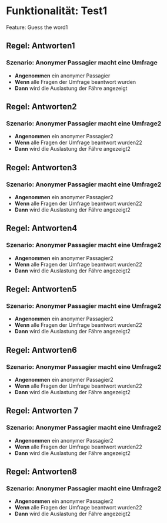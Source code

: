 # Funktionalität: Test1

Feature: Guess the word1

## Regel: Antworten1

### Szenario: Anonymer Passagier macht eine Umfrage

- **Angenommen** ein anonymer Passagier 
- **Wenn** alle Fragen der Umfrage beantwort wurden 
- **Dann** wird die Auslastung der Fähre angezeigt 

## Regel: Antworten2

### Szenario: Anonymer Passagier macht eine Umfrage2

- **Angenommen** ein anonymer Passagier2 
- **Wenn** alle Fragen der Umfrage beantwort wurden22 
- **Dann** wird die Auslastung der Fähre angezeigt2 

## Regel: Antworten3

### Szenario: Anonymer Passagier macht eine Umfrage2

- **Angenommen** ein anonymer Passagier2 
- **Wenn** alle Fragen der Umfrage beantwort wurden22 
- **Dann** wird die Auslastung der Fähre angezeigt2 

## Regel: Antworten4

### Szenario: Anonymer Passagier macht eine Umfrage2

- **Angenommen** ein anonymer Passagier2 
- **Wenn** alle Fragen der Umfrage beantwort wurden22 
- **Dann** wird die Auslastung der Fähre angezeigt2 

## Regel: Antworten5

### Szenario: Anonymer Passagier macht eine Umfrage2

- **Angenommen** ein anonymer Passagier2 
- **Wenn** alle Fragen der Umfrage beantwort wurden22 
- **Dann** wird die Auslastung der Fähre angezeigt2 

## Regel: Antworten6

### Szenario: Anonymer Passagier macht eine Umfrage2

- **Angenommen** ein anonymer Passagier2 
- **Wenn** alle Fragen der Umfrage beantwort wurden22 
- **Dann** wird die Auslastung der Fähre angezeigt2 

## Regel: Antworten 7

### Szenario: Anonymer Passagier macht eine Umfrage2

- **Angenommen** ein anonymer Passagier2 
- **Wenn** alle Fragen der Umfrage beantwort wurden22 
- **Dann** wird die Auslastung der Fähre angezeigt2 

## Regel: Antworten8

### Szenario: Anonymer Passagier macht eine Umfrage2

- **Angenommen** ein anonymer Passagier2 
- **Wenn** alle Fragen der Umfrage beantwort wurden22 
- **Dann** wird die Auslastung der Fähre angezeigt2 

